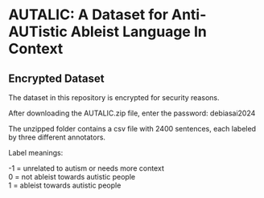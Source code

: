 # AUTALIC: A Dataset for Anti-AUTistic Ableist Language In Context
## Encrypted Dataset

The dataset in this repository is encrypted for security reasons. 

After downloading the AUTALIC.zip file, enter the password: debiasai2024

The unzipped folder contains a csv file with 2400 sentences, each labeled by three different annotators.

Label meanings:

-1 = unrelated to autism or needs more context  
0 = not ableist towards autistic people  
1 = ableist towards autistic people

